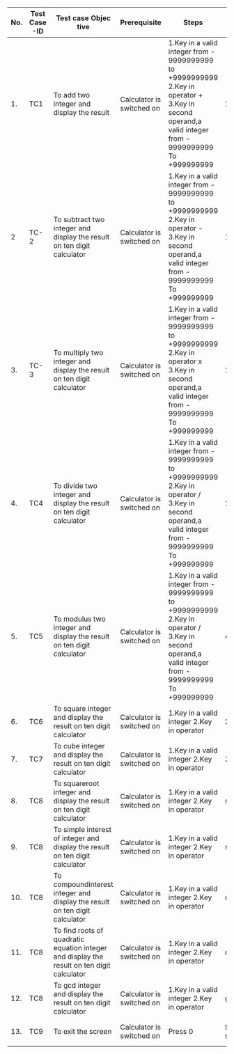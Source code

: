 |**No.**	|**Test Case -ID**	|**Test case Objec tive**|	**Prerequisite**	|**Steps**	|**Input data**	| **Expected Result**	|**Actual Result**|**Rema rks/ Status**|
|----|----------------|--------------------|----------------|-------|-----------|-----------------|----------------|----------------|
|1.|TC1	|To add two integer and display the result |	Calculator is switched on|	1.Key in a valid integer from - 9999999999 to +9999999999 2.Key in operator + 3.Key in second operand,a valid integer from - 9999999999 To +999999999	|135 + 100	|235 |235	| Pass|
|2|	TC-2|	To subtract two integer and display the result on ten digit calculator	|Calculator is switched on	|1.Key in a valid integer from - 9999999999 to +9999999999 2.Key in operator - 3.Key in second operand,a valid integer from - 9999999999 To +999999999	|135- 100|	35|	35	|Pass|
|3.|	TC-3|	To multiply two integer and display the result on ten digit calculator	|Calculator is switched on	|1.Key in a valid integer from - 9999999999 to +9999999999 2.Key in operator x 3.Key in second operand,a valid integer from - 9999999999 To +999999999	|100 x 400	|40000|40000	|Pass|
|4.|	TC4	|To divide two integer and display the result on ten digit calculator|	Calculator is switched on	|1.Key in a valid integer from - 9999999999 to +9999999999 2.Key in operator / 3.Key in second operand,a valid integer from - 9999999999 To +999999999	|100/ 25|	40|	40	|Pass|
|5.|	TC5	|To modulus two integer and display the result on ten digit calculator|	Calculator is switched on	|1.Key in a valid integer from - 9999999999 to +9999999999 2.Key in operator / 3.Key in second operand,a valid integer from - 9999999999 To +999999999	|4% 2|	2|	2	|Pass|
|6.|	TC6	|To square  integer and display the result on ten digit calculator|	Calculator is switched on	|1.Key in a valid integer  2.Key in operator  	|2^2|	4 |	4	|Pass|
|7.|	TC7	|To cube  integer and display the result on ten digit calculator|	Calculator is switched on	|1.Key in a valid integer  2.Key in operator  	|2^2^2|	8 |	8	|Pass|
|8.|	TC8	|To squareroot  integer and display the result on ten digit calculator|	Calculator is switched on	|1.Key in a valid integer  2.Key in operator  	|squareroot(4)|	2 |	2	|Pass|
|9.|	TC8	|To  simple interest of   integer and display the result on ten digit calculator|	Calculator is switched on	|1.Key in a valid integer  2.Key in operator  	|simpleinterest(5000,15,1)|	750.0 |		750.0|Pass|
|10.|	TC8	|To compoundinterest  integer and display the result on ten digit calculator|	Calculator is switched on	|1.Key in a valid integer  2.Key in operator  	|compoundinterest(5000,15,1)|	804.855 |	804.8|Pass|
|11.|	TC8	|To find roots of quadratic equation  integer and display the result on ten digit calculator|	Calculator is switched on	|1.Key in a valid integer  2.Key in operator  	|quadratic_equation(3,5,2)|	-0.67 and -1.00|	-0.67 and -1.00	|Pass|
|12.|	TC8	|To gcd  integer and display the result on ten digit calculator|	Calculator is switched on	|1.Key in a valid integer  2.Key in operator  	|gcd(181,29)|	1 |	1	|Pass|
|13.|	TC9|	To exit the screen|	Calculator is switched on	|Press 0|Symbol ‗0‘ should appear on screen	| |Symbol‗0‘ appears on screen	|Pass|




